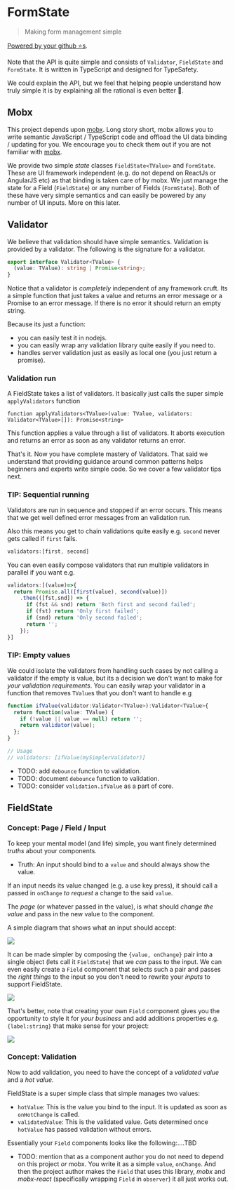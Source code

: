 # FormState

> Making form management simple

[Powered by your github ⭐s](https://github.com/basarat/formstate/stargazers).

Note that the API is quite simple and consists of `Validator`, `FieldState` and `FormState`. It is written in TypeScript and designed for TypeSafety.

We could explain the API, but we feel that helping people understand how truly simple it is by explaining all the rational is even better 🌹.

## Mobx

This project depends upon [mobx][mobx]. Long story short, mobx allows you to write semantic JavaScript / TypeScript code and offload the UI data binding / updating for you. We encourage you to check them out if you are not familiar with [mobx][mobx].

We provide two simple *state* classes `FieldState<TValue>` and `FormState`. These are UI framework independent (e.g. do not depend on ReactJs or AngularJS etc) as that binding is taken care of by mobx. We just manage the state for a Field (`FieldState`) or any number of Fields (`FormState`). Both of these have very simple semantics and can easily be powered by any number of UI inputs. More on this later.

## Validator

We believe that validation should have simple semantics. Validation is provided by a validator. The following is the signature for a validator.

```ts
export interface Validator<TValue> {
  (value: TValue): string | Promise<string>;
}
```

Notice that a validator is *completely* independent of any framework cruft. Its a simple function that just takes a value and returns an error message or a Promise to an error message. If there is no error it should return an empty string.

Because its just a function:
* you can easily test it in nodejs.
* you can easily wrap any validation library quite easily if you need to.
* handles server validation just as easily as local one (you just return a promise).

### Validation run

A FieldState takes a list of validators. It basically just calls the super simple `applyValidators` function

```
function applyValidators<TValue>(value: TValue, validators: Validator<TValue>[]): Promise<string>
```

This function applies a value through a list of validators. It aborts execution and returns an error as soon as any validator returns an error.

That's it. Now you have complete mastery of Validators. That said we understand that providing guidance around common patterns helps beginners and experts write simple code. So we cover a few validator tips next.

### TIP: Sequential running

Validators are run in sequence and stopped if an error occurs. This means that we get well defined error messages from an validation run.

Also this means you get to chain validations quite easily e.g. `second` never gets called if `first` fails.

```ts
validators:[first, second]
```

You can even easily compose validators that run multiple validators in parallel if you want e.g.

```ts
validators:[(value)=>{
  return Promise.all([first(value), second(value)])
    .then(([fst,snd]) => {
      if (fst && snd) return 'Both first and second failed';
      if (fst) return 'Only first failed';
      if (snd) return 'Only second failed';
      return '';
    });
}]
```

### TIP: Empty values

We could isolate the validators from handling such cases by not calling a validator if the empty is value, but its a decision we don't want to make for *your validation requirements*. You can easily wrap your validator in a function that removes `TValue`s that you don't want to handle e.g

```ts
function ifValue(validator:Validator<TValue>):Validator<TValue>{
  return function(value: TValue) {
    if (!value || value == null) return '';
    return validator(value);
  };
}

// Usage
// validators: [ifValue(mySimplerValidator)]
```

* TODO: add `debounce` function to validation.
* TODO: document `debounce` function to validation.
* TODO: consider `validation.ifValue` as a part of core.

## FieldState

### Concept: Page / Field / Input
To keep your mental model (and life) simple, you want finely determined *truths* about your components.

* Truth: An input should bind to a `value` and should always show the value.

If an input needs its value changed (e.g. a use key press), it should call a passed in `onChange` *to request* a change to the said `value`.

The *page* (or whatever passed in the value), is what should *change the value* and pass in the new value to the component.

A simple diagram that shows what an input should accept:

![](./images/inputSimple.png)

It can be made simpler by composing the `{value, onChange}` pair into a single object (lets call it `FieldState`) that we *can* pass to the input. We can even easily create a `Field` component that selects such a pair and passes the *right things* to the input so you don't need to rewrite your *inputs* to support FieldState.

![](./images/inputFieldSimple.png)

That's better, note that creating your own `Field` component gives you the opportunity to style it for *your business* and add additions properties e.g. `{label:string}` that make sense for your project:

![](./images/inputFieldLabel.png)

### Concept: Validation

Now to add validation, you need to have the concept of a *validated value* and a *hot value*.

FieldState is a super simple class that simple manages two values:

* `hotValue`: This is the value you bind to the input. It is updated as soon as `onHotChange` is called.
* `validatedValue`: This is the validated value. Gets determined once `hotValue` has passed validation without errors.


Essentially your `Field` components looks like the following:....TBD

* TODO: mention that as a component author you do not need to depend on this project *or* mobx. You write it as a simple `value`, `onChange`. And then the project author makes the `Field` that uses this library, *mobx* and *mobx-react* (specifically wrapping `Field` in `observer`) it all just works out.

[mobx]:https://github.com/mobxjs/mobx
